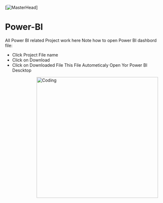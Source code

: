 [![MasterHead](https://i.pinimg.com/originals/31/6c/eb/316ceb2b81248f951926e806ecb6e8a9.gif)]
# Power-BI
All Power BI related Project work  here 
Note how to open Power BI dashbord file: 
* Click Project File name 
* Click on Download
* Click on Downloaded File This File Autometicaly Open Yor Power BI Descktop 
<img align="right" alt="Coding" width="400" src="https://media.tenor.com/flflC6GFzO8AAAAd/sultan-alrefaei-programmer.gif">
